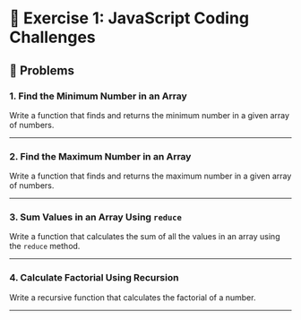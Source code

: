 # 🚀 **Exercise 1: JavaScript Coding Challenges**


## 📜 **Problems**

### 1. **Find the Minimum Number in an Array**

Write a function that finds and returns the minimum number in a given array of numbers.

---

### 2. **Find the Maximum Number in an Array**

Write a function that finds and returns the maximum number in a given array of numbers.

---

### 3. **Sum Values in an Array Using `reduce`**

Write a function that calculates the sum of all the values in an array using the `reduce` method.

---

### 4. **Calculate Factorial Using Recursion**

Write a recursive function that calculates the factorial of a number.

---

